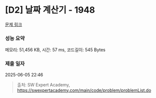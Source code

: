 # [D2] 날짜 계산기 - 1948 

[문제 링크](https://swexpertacademy.com/main/code/problem/problemDetail.do?contestProbId=AV5PnnU6AOsDFAUq) 

### 성능 요약

메모리: 51,456 KB, 시간: 57 ms, 코드길이: 545 Bytes

### 제출 일자

2025-06-05 22:46



> 출처: SW Expert Academy, https://swexpertacademy.com/main/code/problem/problemList.do